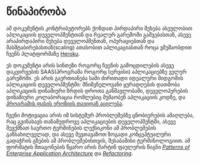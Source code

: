 წინაპირობა
==========

ამ დოკუმენტის კონტრიბუტორებს ქონდათ პირდაპირი შეხება ასეულობით აპლიკაციის დეველოპმენტთან და რეალურ გარემოში გაშვებასთან, ასევე არაპირდაპირი შეხება დეველოპმენთან, ოპერაციებთან და მასშტაბირებასთან(scaling) ათასობით აპლიკაციასთან როცა ვმუშაობდით ჩვენს პლატფორმაზე <a href="http://www.heroku.com/" target="_blank">Heroku</a>.

ეს დოკუმენტი არის სინთეზი როგორც ჩვენის გამოცდილების ასევე დაკვირვების SAAS(პროგრამა როგორც სერვისი) აპლიკაციებზე ველურ გარემოში.  ეს არის გაერთიანება სამი ძირითადი იდეალური მიდგომის აპლიკაციის დეველოპმენტში: მნიშვნელოვანი ყურადღების დათმობა აპლიკაციის დინამიური ზრდის დროთა განმავლობაში, დეველოპერების დინამიური კოლაბორაცია რომლებიც მუშაობენ აპლიკაციის კოდზე, და <a href="http://blog.heroku.com/archives/2011/6/28/the_new_heroku_4_erosion_resistance_explicit_contracts/" target="_blank"> პროგრამის ფასის ეროზიის თავიდან აცილება</a>.

ჩვენი მოტივაცია არის იმ სისტემურ პრობლემებზე ცნობიერების ამაღლება, რაც გვინახავს თანამედროვე აპლიკაციების დეველოპმენტში, ასევე შევქმნათ საერთო ტერმინების ლექსიკონი ამ პრობლემების განსახილველად, და ასევე შევთავაზოთ ზოგადი კონცეპტუალური გადაჭრის გზების ამ პრობლემებისთვის, შესაბამისი ტერმინოლოგიით. ამ ფორმატის შთაგონების წყარო არის მარტინ ფაულერის წიგნი *<a href="https://books.google.com/books/about/Patterns_of_enterprise_application_archi.html?id=FyWZt5DdvFkC" target="_blank">Patterns of Enterprise Application Architecture</a>* და *<a href="https://books.google.com/books/about/Refactoring.html?id=1MsETFPD3I0C" target="_blank">Refactoring</a>*.